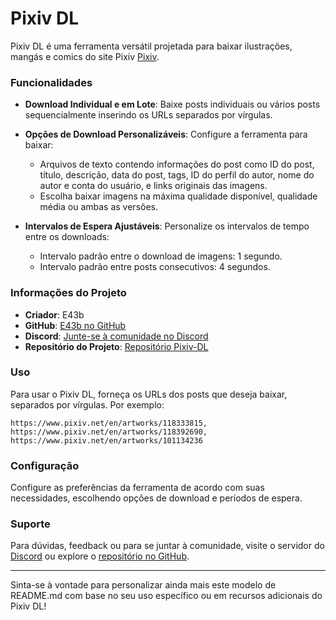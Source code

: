 # Pixiv DL

Pixiv DL é uma ferramenta versátil projetada para baixar ilustrações, mangás e comics do site Pixiv [Pixiv](https://www.pixiv.net/).

### Funcionalidades

- **Download Individual e em Lote**: Baixe posts individuais ou vários posts sequencialmente inserindo os URLs separados por vírgulas.
  
- **Opções de Download Personalizáveis**: Configure a ferramenta para baixar:
  - Arquivos de texto contendo informações do post como ID do post, título, descrição, data do post, tags, ID do perfil do autor, nome do autor e conta do usuário, e links originais das imagens.
  - Escolha baixar imagens na máxima qualidade disponível, qualidade média ou ambas as versões.

- **Intervalos de Espera Ajustáveis**: Personalize os intervalos de tempo entre os downloads:
  - Intervalo padrão entre o download de imagens: 1 segundo.
  - Intervalo padrão entre posts consecutivos: 4 segundos.

### Informações do Projeto

- **Criador**: E43b
- **GitHub**: [E43b no GitHub](https://github.com/e43b)
- **Discord**: [Junte-se à comunidade no Discord](https://discord.gg/Q6nQ3vsWTF)
- **Repositório do Projeto**: [Repositório Pixiv-DL](https://github.com/e43b/Pixiv-DL)

### Uso

Para usar o Pixiv DL, forneça os URLs dos posts que deseja baixar, separados por vírgulas. Por exemplo:

```
https://www.pixiv.net/en/artworks/118333815, https://www.pixiv.net/en/artworks/118392690, https://www.pixiv.net/en/artworks/101134236
```

### Configuração

Configure as preferências da ferramenta de acordo com suas necessidades, escolhendo opções de download e períodos de espera.

### Suporte

Para dúvidas, feedback ou para se juntar à comunidade, visite o servidor do [Discord](https://discord.gg/Q6nQ3vsWTF) ou explore o [repositório no GitHub](https://github.com/e43b/Pixiv-DL).

---

Sinta-se à vontade para personalizar ainda mais este modelo de README.md com base no seu uso específico ou em recursos adicionais do Pixiv DL!
